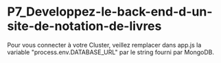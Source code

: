 # P7_Developpez-le-back-end-d-un-site-de-notation-de-livres
Pour vous connecter à votre Cluster, veillez remplacer dans app.js la variable "process.env.DATABASE_URL" par 
le string fourni par MongoDB.
